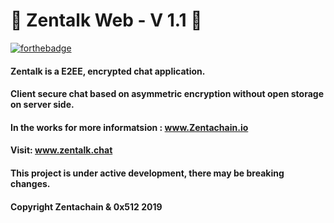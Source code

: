 # :busts_in_silhouette: Zentalk Web - V 1.1 :statue_of_liberty:
[![forthebadge](https://forthebadge.com/images/badges/built-with-love.svg)](https://zentachain.io)

#### Zentalk is a E2EE, encrypted chat application.

#### Client secure chat based on asymmetric encryption without open storage on server side.

#### In the works for more informatsion : www.Zentachain.io 

#### Visit: www.zentalk.chat

#### This project is under active development, there may be breaking changes.

#### Copyright Zentachain & 0x512 2019
